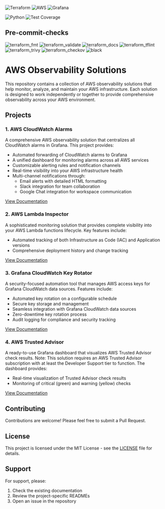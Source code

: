 ![Terraform](https://img.shields.io/badge/Terraform-7B42BC?style=for-the-badge&logo=terraform&logoColor=white)
![AWS](https://img.shields.io/badge/AWS-232F3E?style=for-the-badge&logo=amazon-aws&logoColor=white)
![Grafana](https://img.shields.io/badge/Grafana-F46800?style=for-the-badge&logo=grafana&logoColor=white)

![Python](https://img.shields.io/badge/Python-3776AB?style=for-the-badge&logo=python&logoColor=white)
![Test Coverage](https://img.shields.io/badge/coverage-88%25-green?style=for-the-badge&logoColor=white)

## Pre-commit-checks

![terraform_fmt](https://img.shields.io/badge/terraform_fmt-passed-brightgreen)
![terraform_validate](https://img.shields.io/badge/terraform_validate-passed-brightgreen)
![terraform_docs](https://img.shields.io/badge/terraform_docs-passed-brightgreen)
![terraform_tflint](https://img.shields.io/badge/terraform_tflint-passed-brightgreen)
![terraform_trivy](https://img.shields.io/badge/terraform_trivy-passed-brightgreen)
![terraform_checkov](https://img.shields.io/badge/terraform_checkov-passed-brightgreen)
![black](https://img.shields.io/badge/black-passed-brightgreen)

# AWS Observability Solutions

This repository contains a collection of AWS observability solutions that help monitor, analyze, and maintain your AWS infrastructure. Each solution is designed to work independently or together to provide comprehensive observability across your AWS environment.

## Projects

### 1. AWS CloudWatch Alarms
A comprehensive AWS observability solution that centralizes all CloudWatch alarms in Grafana. This project provides:
- Automated forwarding of CloudWatch alarms to Grafana
- A unified dashboard for monitoring alarms across all AWS services
- Customizable alerting rules and notification channels
- Real-time visibility into your AWS infrastructure health
- Multi-channel notifications through:
  - Email alerts with detailed HTML formatting
  - Slack integration for team collaboration
  - Google Chat integration for workspace communication

[View Documentation](AWSCloudWatchAlarm/README.md)

### 2. AWS Lambda Inspector
A sophisticated monitoring solution that provides complete visibility into your AWS Lambda functions lifecycle. Key features include:
- Automated tracking of both Infrastructure as Code (IAC) and Application versions
- Comprehensive deployment history and change tracking

[View Documentation](AWSLambdaInspector/README.md)

### 3. Grafana CloudWatch Key Rotator
A security-focused automation tool that manages AWS access keys for Grafana CloudWatch data sources. Features include:
- Automated key rotation on a configurable schedule
- Secure key storage and management
- Seamless integration with Grafana CloudWatch data sources
- Zero-downtime key rotation process
- Audit logging for compliance and security tracking

[View Documentation](GrafanaCloudWatchKeyRotator/README.md)

### 4. AWS Trusted Advisor
A ready-to-use Grafana dashboard that visualizes AWS Trusted Advisor check results. Note: This solution requires an AWS Trusted Advisor subscription with at least the Developer Support tier to function. The dashboard provides:
- Real-time visualization of Trusted Advisor check results
- Monitoring of critical (green) and warning (yellow) checks

[View Documentation](AWSTrustedAdvisor/README.md)

## Contributing

Contributions are welcome! Please feel free to submit a Pull Request.

## License

This project is licensed under the MIT License - see the [LICENSE](LICENSE) file for details.

## Support

For support, please:
1. Check the existing documentation
2. Review the project-specific READMEs
3. Open an issue in the repository
